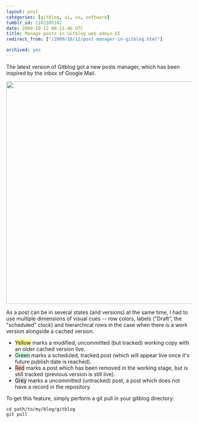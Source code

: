 ```yaml
---
layout: post
categories: [gitblog, ui, ux, software]
tumblr_id: 1102105142  
date: 2009-10-12 00:11:46 UTC
title: Manage posts in Gitblog web admin UI
redirect_from: ["/2009/10/12/post-manager-in-gitblog.html"]

archived: yes
---
```


The latest version of Gitblog got a new posts manager, which has been inspired by the inbox of Google Mail.

<a href="http://farm3.static.flickr.com/2445/4002358763_550724f3de_o.png"><img src="//farm3.static.flickr.com/2657/4002358777_4e642cfce1_o_d.png" width="600"></a>

As a post can be in several states (and versions) at the same time, I had to use multiple dimensions of visual cues -- row colors, labels ("Draft", the "scheduled" clock) and hierarchical rows in the case when there is a work version alongside a cached version.

 - <span style="background-color:#fffb91">Yellow</span> marks a modified, uncommitted (but tracked) working copy with an older cached version live.
 - <span style="background-color:#cfd">Green</span> marks a scheduled, tracked post (which will appear live once it's future publish date is reached).
 - <span style="background-color:#fcc">Red</span> marks a post which has been removed in the working stage, but is still tracked (previous version is still live).
 - <span style="background-color:#ddd">Grey</span> marks a uncommitted (untracked) post, a post which does not have a record in the repository.

To get this feature, simply perform a git pull in your gitblog directory:

    cd path/to/my/blog/gitblog
    git pull

